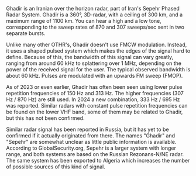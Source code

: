 Ghadir is an Iranian over the horizon radar, part of Iran's Sepehr Phased Radar System. Ghadir is a 360°, 3D-radar, with a ceiling of 300 km, and a maximum range of 1100 km. You can hear a high and a low tone, corresponding to the sweep rates of 870 and 307 sweeps/sec sent in two separate bursts.

Unlike many other OTHR's, Ghadir doesn't use FMCW modulation. Instead, it uses a shaped pulsed system which makes the edges of the signal hard to define. Because of this, the bandwidth of this signal can vary greatly, ranging from around 60 kHz to splattering over 1 MHz, depending on the power of the received signal for the user. The typical observed bandwidth is about 60 kHz. Pulses are modulated with an upwards FM sweep (FMOP).

As of 2023 or even earlier, Ghadir has often been seen using lower pulse repetition frequencies of 150 Hz and 313 Hz. The higher frequencies (307 Hz / 870 Hz) are still used. In 2024 a new combination, 333 Hz / 695 Hz was reported. Similar radars with constant pulse repetition frequencies can be found on the lower VHF band, some of them may be related to Ghadir, but this has not been confirmed.

Similar radar signal has been reported in Russia, but it has yet to be confirmed if it actually originated from there. The names "Ghadir" and "Sepehr" are somewhat unclear as little public information is available. According to GlobalSecurity.org, Sepehr is a larger system with longer range, and both systems are based on the Russian Rezonans-N/NE radar. The same system has been exported to Algeria which increases the number of possible sources of this kind of signal.
